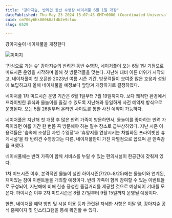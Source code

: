 ```yaml
---
title: "강아지숲, 반려견 동반 수영장 네이처풀 6월 1일 개장"
datePublished: Thu May 23 2024 15:07:45 GMT+0000 (Coordinated Universal Time)
cuid: cm706y6hk000k0aldb2e9cluw
slug: 6529

---
```



강아지숲이 네이처풀을 개장한다

![이미지](https://cdn.hashnode.com/res/hashnode/image/upload/v1739260757175/7d8cee75-6e18-4573-b0f6-902e9a833ebd.jpeg)

'진심으로 가는 숲' 강아지숲의 반려견 동반 수영장, 네이처풀이 오는 6월 1일 기점으로 미드시즌 운영을 시작하며 올해 첫 방문객들을 맞는다. 지난해 대비 이른 더위가 시작되고, 네이처풀이 첫 오픈한 2023년 여름 시즌 기간, 방문객들이 보여준 많은 호응과 성원에 보답하고자 올해 네이처풀을 예정보다 앞당겨 개장하기로 결정하였다.

네이처풀 1차 미드시즌 운영 기간은 6월 1일부터 7월 19일까지다. 보다 쾌적한 환경에서 프라이빗한 휴식과 물놀이를 즐길 수 있도록 지난해와 동일하게 사전 예약제 방식으로 운영된다. 오는 5월 26일부터 온라인 사이트를 통한 사전 예약이 가능하다.

네이처풀은 지난해 첫 개장 후 많은 반려 가족이 방문하면서, 물놀이를 좋아하는 반려 가족이라면 여름 기간 한 번쯤 꼭 방문해야 하는 필수 장소로 급부상하였다. 지난 시즌 이용객들은 '숲속에 조성된 자연 수영장'과 '휴양지를 연상시키는 차별화된 프라이빗한 휴게시설'을 타 반려견 수영장과는 다른, 네이처풀만이 가진 차별점으로 꼽으며 큰 만족감을 표했다.

네이처풀에는 반려 가족이 함께 서비스를 누릴 수 있는 편의시설이 한공간에 갖춰져 있다.

1차 미드시즌 이후, 본격적인 물놀이 철인 하이시즌(7/20~8/25)에는 물놀이와 연계된, 재미있는 참여 이벤트들을 개최할 예정이다. 반려 가족이 함께 참여할 수 있는 이벤트들로 구성되어, 지난해에 비해 한층 풍성한 즐길거리를 제공할 것으로 예상되어 기대를 모은다. 하이시즌 이후 2차 미드시즌은 8월 27일부터 9월 15일까지 운영될 예정이다.

한편, 네이처풀 예약 방법 및 시설 이용 등과 관련된 자세한 사항은 이달 말, 강아지숲 공식 홈페이지 및 인스타그램을 통해 확인할 수 있다.